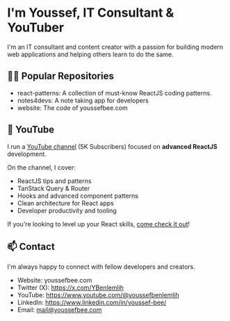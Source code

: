 # I'm Youssef, **IT Consultant & YouTuber**

I'm an IT consultant and content creator with a passion for building modern web applications and helping others learn to do the same.

## 🧑‍💻 Popular Repositories

* react-patterns: A collection of must-know ReactJS coding patterns.
* notes4devs: A note taking app for developers
* website: The code of youssefbee.com

## 🎥 YouTube

I run a [YouTube channel](https://www.youtube.com/@youssefbenlemlih) (5K Subscribers) focused on **advanced ReactJS** development.

On the channel, I cover:

* ReactJS tips and patterns
* TanStack Query & Router
* Hooks and advanced component patterns
* Clean architecture for React apps
* Developer productivity and tooling

If you're looking to level up your React skills, [come check it out](https://www.youtube.com/@youssefbenlemlih)!
## 📫 Contact

I'm always happy to connect with fellow developers and creators.

* Website: youssefbee.com
* Twitter (X): https://x.com/YBenlemlih
* YouTube: https://www.youtube.com/@youssefbenlemlih
* LinkedIn: https://www.linkedin.com/in/youssef-bee/
* Email: mail@youssefbee.com
